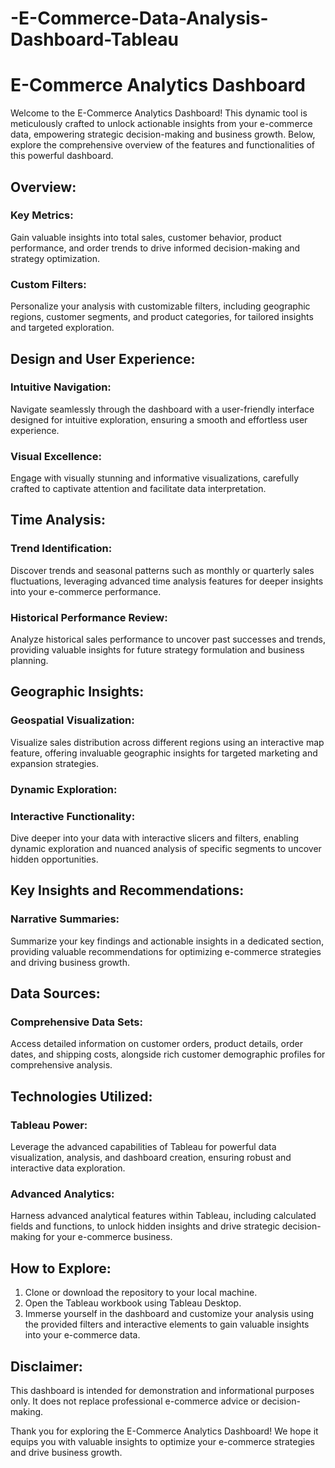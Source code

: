 # -E-Commerce-Data-Analysis-Dashboard-Tableau
# E-Commerce Analytics Dashboard

Welcome to the E-Commerce Analytics Dashboard! This dynamic tool is meticulously crafted to unlock actionable insights from your e-commerce data, empowering strategic decision-making and business growth. Below, explore the comprehensive overview of the features and functionalities of this powerful dashboard.

## Overview:

### Key Metrics:
Gain valuable insights into total sales, customer behavior, product performance, and order trends to drive informed decision-making and strategy optimization.

### Custom Filters:
Personalize your analysis with customizable filters, including geographic regions, customer segments, and product categories, for tailored insights and targeted exploration.

## Design and User Experience:

### Intuitive Navigation:
Navigate seamlessly through the dashboard with a user-friendly interface designed for intuitive exploration, ensuring a smooth and effortless user experience.

### Visual Excellence:
Engage with visually stunning and informative visualizations, carefully crafted to captivate attention and facilitate data interpretation.

## Time Analysis:

### Trend Identification:
Discover trends and seasonal patterns such as monthly or quarterly sales fluctuations, leveraging advanced time analysis features for deeper insights into your e-commerce performance.

### Historical Performance Review:
Analyze historical sales performance to uncover past successes and trends, providing valuable insights for future strategy formulation and business planning.

## Geographic Insights:

### Geospatial Visualization:
Visualize sales distribution across different regions using an interactive map feature, offering invaluable geographic insights for targeted marketing and expansion strategies.

### Dynamic Exploration:

### Interactive Functionality:
Dive deeper into your data with interactive slicers and filters, enabling dynamic exploration and nuanced analysis of specific segments to uncover hidden opportunities.

## Key Insights and Recommendations:

### Narrative Summaries:
Summarize your key findings and actionable insights in a dedicated section, providing valuable recommendations for optimizing e-commerce strategies and driving business growth.

## Data Sources:

### Comprehensive Data Sets:
Access detailed information on customer orders, product details, order dates, and shipping costs, alongside rich customer demographic profiles for comprehensive analysis.

## Technologies Utilized:

### Tableau Power:
Leverage the advanced capabilities of Tableau for powerful data visualization, analysis, and dashboard creation, ensuring robust and interactive data exploration.

### Advanced Analytics:
Harness advanced analytical features within Tableau, including calculated fields and functions, to unlock hidden insights and drive strategic decision-making for your e-commerce business.

## How to Explore:

1. Clone or download the repository to your local machine.
2. Open the Tableau workbook using Tableau Desktop.
3. Immerse yourself in the dashboard and customize your analysis using the provided filters and interactive elements to gain valuable insights into your e-commerce data.

## Disclaimer:

This dashboard is intended for demonstration and informational purposes only. It does not replace professional e-commerce advice or decision-making.

Thank you for exploring the E-Commerce Analytics Dashboard! We hope it equips you with valuable insights to optimize your e-commerce strategies and drive business growth.
